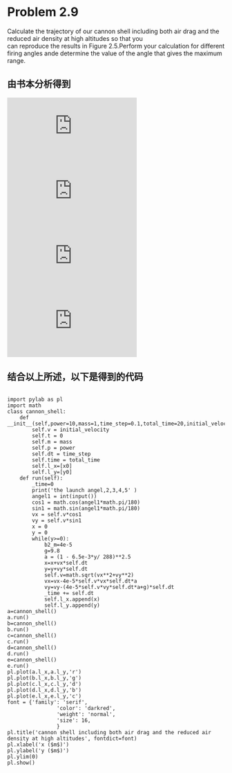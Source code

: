 # Problem 2.9
 Calculate the trajectory of our cannon shell including both air drag and the reduced air density at high altitudes so that you <br/> 
 can reproduce the results in Figure 2.5.Perform your calculation for different firing angles ande determine the value of the angle that gives the maximum range.<br/>

## 由书本分析得到
![](http://latex.codecogs.com/gif.latex?x_%7Bi&plus;1%7D%3Dx_%7Bi%7D&plus;v_%7Bx%2Ci%7D%5CDelta%20t) <br/>
![](http://latex.codecogs.com/gif.latex?v_%7Bx%2Ci&plus;1%7D%3Dv_%7Bx%2Ci%7D-%5Cfrac%7BB_2vv_%7Bx%2Ci%7D%7D%7Bm%7D%5CDelta%20t)<br/>
![](http://latex.codecogs.com/gif.latex?y_%7Bi&plus;1%7D%3Dy_%7Bi%7D&plus;v_%7By%2Ci%7D%5CDelta%20t)<br/>
![](http://latex.codecogs.com/gif.latex?v_%7By%2Ci&plus;1%7D%3Dv_%7By%2Ci%7D-g%5CDelta%20t-%5Cfrac%7BB_2vv_%7By%2Ci%7D%7D%7Bm%7D%5CDelta%20t)<br/>



##  结合以上所述，以下是得到的代码
<pre><code>
import pylab as pl
import math
class cannon_shell:
    def __init__(self,power=10,mass=1,time_step=0.1,total_time=20,initial_velocity=700,x0=0,y0=0,):
        self.v = initial_velocity
        self.t = 0
        self.m = mass
        self.p = power
        self.dt = time_step
        self.time = total_time
        self.l_x=[x0]
        self.l_y=[y0]
    def run(self):
        _time=0
        print('the launch angel,2,3,4,5' )
        angel1 = int(input())
        cos1 = math.cos(angel1*math.pi/180)
        sin1 = math.sin(angel1*math.pi/180)
        vx = self.v*cos1
        vy = self.v*sin1
        x = 0
        y = 0
        while(y>=0):
            b2_m=4e-5
            g=9.8
            a = (1 - 6.5e-3*y/ 288)**2.5
            x=x+vx*self.dt
            y=y+vy*self.dt
            self.v=math.sqrt(vx**2+vy**2)
            vx=vx-4e-5*self.v*vx*self.dt*a
            vy=vy-(4e-5*self.v*vy*self.dt*a+g)*self.dt
            _time += self.dt
            self.l_x.append(x)
            self.l_y.append(y)
a=cannon_shell()
a.run()
b=cannon_shell()
b.run()
c=cannon_shell()
c.run()
d=cannon_shell()
d.run()
e=cannon_shell()
e.run()
pl.plot(a.l_x,a.l_y,'r')
pl.plot(b.l_x,b.l_y,'g')
pl.plot(c.l_x,c.l_y,'d')
pl.plot(d.l_x,d.l_y,'b')
pl.plot(e.l_x,e.l_y,'c')
font = {'family': 'serif',
                'color': 'darkred',
                'weight': 'normal',
                'size': 16,
                }
pl.title('cannon shell including both air drag and the reduced air density at high altitudes', fontdict=font)
pl.xlabel('x ($m$)')
pl.ylabel('y ($m$)')
pl.ylim(0)
pl.show()
</code></pre>
  
 
